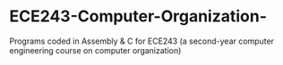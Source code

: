 # ECE243-Computer-Organization-
Programs coded in Assembly &amp; C for ECE243 (a second-year computer engineering course on computer organization)
